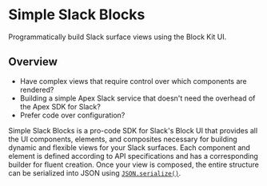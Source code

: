 # Simple Slack Blocks

Programmatically build Slack surface views using the Block Kit UI.

## Overview
- Have complex views that require control over which components are rendered? 
- Building a simple Apex Slack service that doesn't need the overhead of the Apex SDK for Slack?
- Prefer code over configuration?

Simple Slack Blocks is a pro-code SDK for Slack's Block UI that provides all the UI components, elements, and composites necessary for building dynamic and flexible views for your Slack surfaces. Each component and element is defined according to API specifications and has a corresponding builder for fluent creation. Once your view is composed, the entire structure can be serialized into JSON using [```JSON.serialize()```](https://developer.salesforce.com/docs/atlas.en-us.apexref.meta/apexref/apex_class_System_Json.htm#unique_1535351403).
